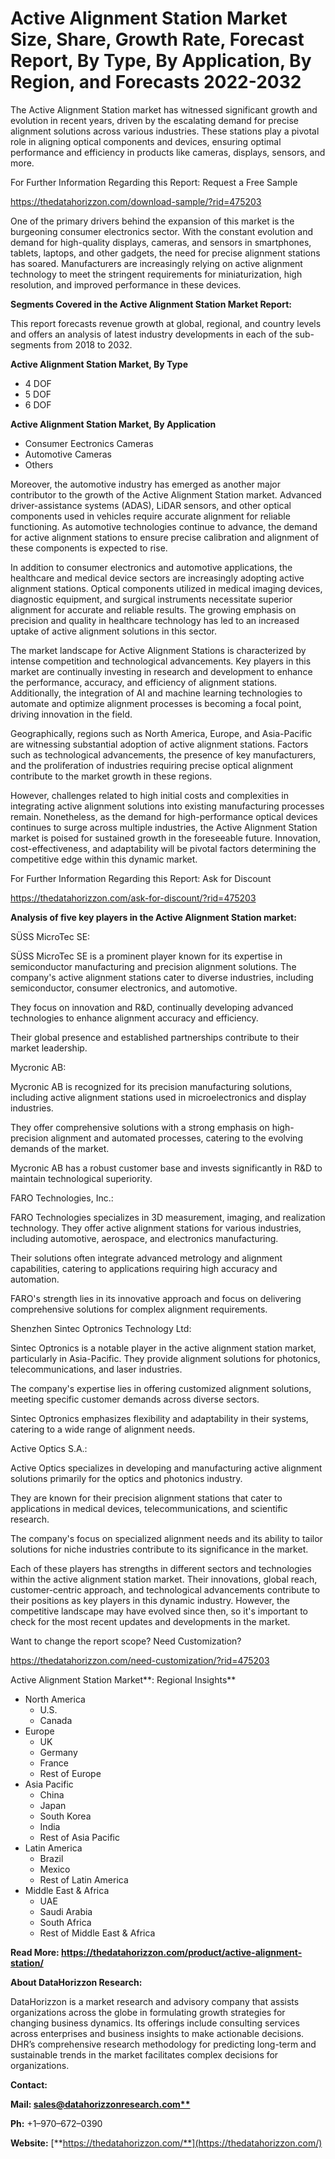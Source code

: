 ﻿# **Active Alignment Station Market Size, Share, Growth Rate, Forecast Report, By Type, By Application, By Region, and Forecasts 2022-2032**
The Active Alignment Station market has witnessed significant growth and evolution in recent years, driven by the escalating demand for precise alignment solutions across various industries. These stations play a pivotal role in aligning optical components and devices, ensuring optimal performance and efficiency in products like cameras, displays, sensors, and more.

For Further Information Regarding this Report: Request a Free Sample

<https://thedatahorizzon.com/download-sample/?rid=475203>



One of the primary drivers behind the expansion of this market is the burgeoning consumer electronics sector. With the constant evolution and demand for high-quality displays, cameras, and sensors in smartphones, tablets, laptops, and other gadgets, the need for precise alignment stations has soared. Manufacturers are increasingly relying on active alignment technology to meet the stringent requirements for miniaturization, high resolution, and improved performance in these devices.

**Segments Covered in the Active Alignment Station Market Report:**

This report forecasts revenue growth at global, regional, and country levels and offers an analysis of latest industry developments in each of the sub-segments from 2018 to 2032.

**Active Alignment Station Market, By Type**

- 4 DOF
- 5 DOF
- 6 DOF

**Active Alignment Station Market, By Application**

- Consumer Eectronics Cameras
- Automotive Cameras
- Others

Moreover, the automotive industry has emerged as another major contributor to the growth of the Active Alignment Station market. Advanced driver-assistance systems (ADAS), LiDAR sensors, and other optical components used in vehicles require accurate alignment for reliable functioning. As automotive technologies continue to advance, the demand for active alignment stations to ensure precise calibration and alignment of these components is expected to rise.

In addition to consumer electronics and automotive applications, the healthcare and medical device sectors are increasingly adopting active alignment stations. Optical components utilized in medical imaging devices, diagnostic equipment, and surgical instruments necessitate superior alignment for accurate and reliable results. The growing emphasis on precision and quality in healthcare technology has led to an increased uptake of active alignment solutions in this sector.

The market landscape for Active Alignment Stations is characterized by intense competition and technological advancements. Key players in this market are continually investing in research and development to enhance the performance, accuracy, and efficiency of alignment stations. Additionally, the integration of AI and machine learning technologies to automate and optimize alignment processes is becoming a focal point, driving innovation in the field.

Geographically, regions such as North America, Europe, and Asia-Pacific are witnessing substantial adoption of active alignment stations. Factors such as technological advancements, the presence of key manufacturers, and the proliferation of industries requiring precise optical alignment contribute to the market growth in these regions.

However, challenges related to high initial costs and complexities in integrating active alignment solutions into existing manufacturing processes remain. Nonetheless, as the demand for high-performance optical devices continues to surge across multiple industries, the Active Alignment Station market is poised for sustained growth in the foreseeable future. Innovation, cost-effectiveness, and adaptability will be pivotal factors determining the competitive edge within this dynamic market.

For Further Information Regarding this Report: Ask for Discount

<https://thedatahorizzon.com/ask-for-discount/?rid=475203>



**Analysis of five key players in the Active Alignment Station market:**

SÜSS MicroTec SE:

SÜSS MicroTec SE is a prominent player known for its expertise in semiconductor manufacturing and precision alignment solutions. The company's active alignment stations cater to diverse industries, including semiconductor, consumer electronics, and automotive.

They focus on innovation and R&D, continually developing advanced technologies to enhance alignment accuracy and efficiency.

Their global presence and established partnerships contribute to their market leadership.

Mycronic AB:

Mycronic AB is recognized for its precision manufacturing solutions, including active alignment stations used in microelectronics and display industries.

They offer comprehensive solutions with a strong emphasis on high-precision alignment and automated processes, catering to the evolving demands of the market.

Mycronic AB has a robust customer base and invests significantly in R&D to maintain technological superiority.

FARO Technologies, Inc.:

FARO Technologies specializes in 3D measurement, imaging, and realization technology. They offer active alignment stations for various industries, including automotive, aerospace, and electronics manufacturing.

Their solutions often integrate advanced metrology and alignment capabilities, catering to applications requiring high accuracy and automation.

FARO's strength lies in its innovative approach and focus on delivering comprehensive solutions for complex alignment requirements.

Shenzhen Sintec Optronics Technology Ltd:

Sintec Optronics is a notable player in the active alignment station market, particularly in Asia-Pacific. They provide alignment solutions for photonics, telecommunications, and laser industries.

The company's expertise lies in offering customized alignment solutions, meeting specific customer demands across diverse sectors.

Sintec Optronics emphasizes flexibility and adaptability in their systems, catering to a wide range of alignment needs.

Active Optics S.A.:

Active Optics specializes in developing and manufacturing active alignment solutions primarily for the optics and photonics industry.

They are known for their precision alignment stations that cater to applications in medical devices, telecommunications, and scientific research.

The company's focus on specialized alignment needs and its ability to tailor solutions for niche industries contribute to its significance in the market.

Each of these players has strengths in different sectors and technologies within the active alignment station market. Their innovations, global reach, customer-centric approach, and technological advancements contribute to their positions as key players in this dynamic industry. However, the competitive landscape may have evolved since then, so it's important to check for the most recent updates and developments in the market.

Want to change the report scope? Need Customization?

<https://thedatahorizzon.com/need-customization/?rid=475203>

Active Alignment Station Market**: Regional Insights**

- North America
  - U.S.
  - Canada
- Europe
  - UK
  - Germany
  - France
  - Rest of Europe
- Asia Pacific
  - China
  - Japan
  - South Korea
  - India
  - Rest of Asia Pacific
- Latin America
  - Brazil
  - Mexico
  - Rest of Latin America
- Middle East & Africa
  - UAE
  - Saudi Arabia
  - South Africa
  - Rest of Middle East & Africa

**Read More: https://thedatahorizzon.com/product/active-alignment-station/**

**About DataHorizzon Research:**

DataHorizzon is a market research and advisory company that assists organizations across the globe in formulating growth strategies for changing business dynamics. Its offerings include consulting services across enterprises and business insights to make actionable decisions. DHR’s comprehensive research methodology for predicting long-term and sustainable trends in the market facilitates complex decisions for organizations.

**Contact:**

**Mail: [sales@datahorizzonresearch.com**](mailto:sales@datahorizzonresearch.com)**

**Ph:** +1–970–672–0390

**Website:** [**https://thedatahorizzon.com/**](https://thedatahorizzon.com/)



